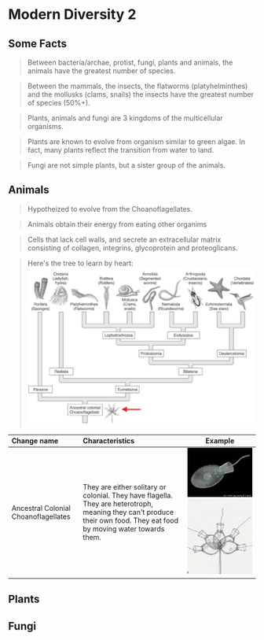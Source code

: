# Modern Diversity 2


## Some Facts

  > Between bacteria/archae, protist, fungi, plants and animals, the animals have the greatest number of species.
  
  > Between the mammals, the insects, the flatworms (platyhelminthes) and the mollusks (clams, snails) the insects have the greatest number of species (50%+).
  
  > Plants, animals and fungi are 3 kingdoms of the multicellular organisms.
  
  > Plants are known to evolve from organism similar to green algae. In fact, many plants reflect the transition from water to land.
  
  > Fungi are not simple plants, but a sister group of the animals.


## Animals
  
  > Hypotheized to evolve from the Choanoflagellates.
  
  > Animals obtain their energy from eating other organims
  
  > Cells that lack cell walls, and secrete an extracellular matrix consisting of collagen, integrins, glycoprotein and proteoglicans.
  
  > Here's the tree to learn by heart:
  ![alt text](lecture_data/animal_tree.png "The ancestral tree of animals") 
  
 

| Change name | Characteristics | Example |
|:------------|:----------------|---------|
| Ancestral Colonial Choanoflagellates | They are either solitary or colonial. They have flagella. They are heterotroph, meaning they can't produce their own food. They eat food by moving water towards them. |   ![alt text](lecture_data/Choanoflagellate_sol.png "Solitary Choanoflagellates") ![alt text](lecture_data/Choanoflagellate_col.png "Colonial Choanoflagellates") |


## Plants

## Fungi

























